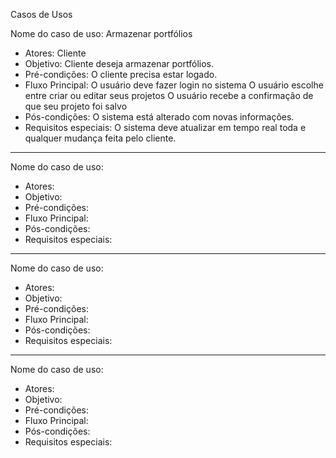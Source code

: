 Casos de Usos 

 Nome do caso de uso: Armazenar portfólios
 - Atores: Cliente
 - Objetivo: Cliente deseja armazenar portfólios.
 - Pré-condições: O cliente precisa estar logado.
 - Fluxo Principal: O usuário deve fazer login no sistema
                    O usuário escolhe entre criar ou editar seus projetos
                    O usuário recebe a confirmação de que seu projeto foi salvo
 - Pós-condições: O sistema está alterado com novas informações. 
 - Requisitos especiais: O sistema deve atualizar em tempo real toda e qualquer mudança feita pelo cliente.
---------------------------------------------------------------------------------------------------------------------------------------------
Nome do caso de uso: 
 - Atores: 
 - Objetivo: 
 - Pré-condições: 
 - Fluxo Principal: 
 - Pós-condições: 
 - Requisitos especiais:
---------------------------------------------------------------------------------------------------------------------------------------------
Nome do caso de uso: 
 - Atores: 
 - Objetivo: 
 - Pré-condições: 
 - Fluxo Principal: 
 - Pós-condições: 
 - Requisitos especiais:
------------------------------------------------------------------------------------------------------------------------------------------
Nome do caso de uso: 
 - Atores: 
 - Objetivo: 
 - Pré-condições: 
 - Fluxo Principal: 
 - Pós-condições: 
 - Requisitos especiais:
 
